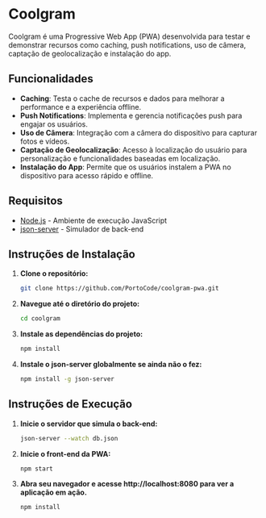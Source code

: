 # Coolgram

Coolgram é uma Progressive Web App (PWA) desenvolvida para testar e demonstrar recursos como caching, push notifications, uso de câmera, captação de geolocalização e instalação do app.

## Funcionalidades

- **Caching**: Testa o cache de recursos e dados para melhorar a performance e a experiência offline.
- **Push Notifications**: Implementa e gerencia notificações push para engajar os usuários.
- **Uso de Câmera**: Integração com a câmera do dispositivo para capturar fotos e vídeos.
- **Captação de Geolocalização**: Acesso à localização do usuário para personalização e funcionalidades baseadas em localização.
- **Instalação do App**: Permite que os usuários instalem a PWA no dispositivo para acesso rápido e offline.

## Requisitos

- [Node.js](https://nodejs.org/) - Ambiente de execução JavaScript
- [json-server](https://github.com/typicode/json-server) - Simulador de back-end

## Instruções de Instalação

1. **Clone o repositório:**

   ```bash
   git clone https://github.com/PortoCode/coolgram-pwa.git
   ```

2. **Navegue até o diretório do projeto:**

   ```bash
   cd coolgram
   ```

3. **Instale as dependências do projeto:**

   ```bash
   npm install
   ```

4. **Instale o json-server globalmente se ainda não o fez:**

   ```bash
   npm install -g json-server
   ```

## Instruções de Execução

1. **Inicie o servidor que simula o back-end:**

   ```bash
   json-server --watch db.json
   ```

2. **Inicie o front-end da PWA:**

   ```bash
   npm start
   ```

3. **Abra seu navegador e acesse http://localhost:8080 para ver a aplicação em ação.**

   ```bash
   npm install
   ```